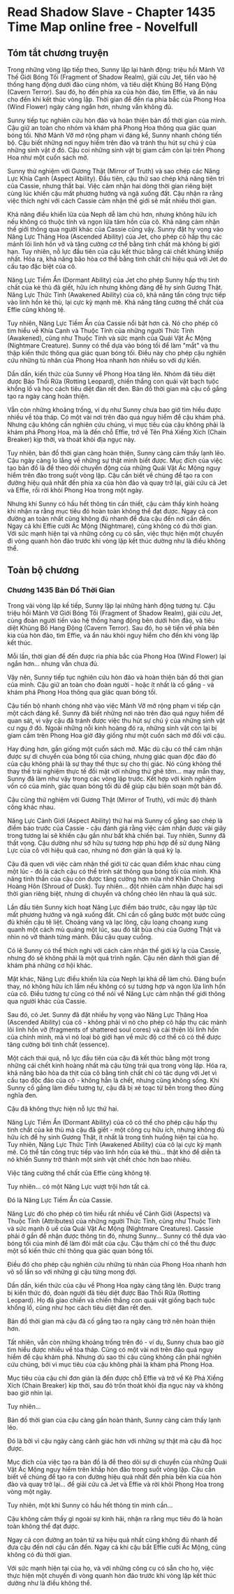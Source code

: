 # Read Shadow Slave - Chapter 1435 Time Map online free - Novelfull

## Tóm tắt chương truyện

Trong những vòng lặp tiếp theo, Sunny lặp lại hành động: triệu hồi Mảnh Vỡ Thế Giới Bóng Tối (Fragment of Shadow Realm), giải cứu Jet, tiến vào hệ thống hang động dưới đảo cùng nhóm, và tiêu diệt Khủng Bố Hang Động (Cavern Terror). Sau đó, họ đến phía xa của hòn đảo, tìm Effie, và ẩn náu cho đến khi kết thúc vòng lặp. Thời gian để đến rìa phía bắc của Phong Hoa (Wind Flower) ngày càng ngắn hơn, nhưng vẫn không đủ.

Sunny tiếp tục nghiên cứu hòn đảo và hoàn thiện bản đồ thời gian của mình. Cậu giữ an toàn cho nhóm và khám phá Phong Hoa thông qua giác quan bóng tối. Nhờ Mảnh Vỡ mở rộng phạm vi đáng kể, Sunny nhanh chóng tiến bộ. Cậu biết những nơi nguy hiểm trên đảo và tránh thu hút sự chú ý của những sinh vật ở đó. Cậu coi những sinh vật bị giam cầm còn lại trên Phong Hoa như một cuốn sách mở.

Sunny thử nghiệm với Gương Thật (Mirror of Truth) và sao chép các Năng Lực Khía Cạnh (Aspect Ability). Đầu tiên, cậu thử sao chép khả năng tiên tri của Cassie, nhưng thất bại. Việc cảm nhận hai dòng thời gian riêng biệt cùng lúc khiến cậu mất phương hướng và ngã xuống đất. Cậu nhận ra rằng việc thích nghi với cách Cassie cảm nhận thế giới sẽ mất nhiều thời gian.

Khả năng điều khiển lửa của Neph dễ làm chủ hơn, nhưng không hữu ích nếu không có thuộc tính và ngọn lửa tâm hồn của cô. Khả năng cảm nhận thế giới thông qua người khác của Cassie cũng vậy. Sunny đặt hy vọng vào Năng Lực Thăng Hoa (Ascended Ability) của Jet, cho phép cô hấp thụ các mảnh lõi linh hồn vỡ và tăng cường cơ thể bằng tinh chất mà không bị giới hạn. Tuy nhiên, nỗ lực đầu tiên của cậu kết thúc bằng cái chết khủng khiếp nhất. Hóa ra, khả năng bão hòa cơ thể bằng tinh chất chỉ hiệu quả với Jet do cấu tạo đặc biệt của cô.

Năng Lực Tiềm Ẩn (Dormant Ability) của Jet cho phép Sunny hấp thụ tinh chất của kẻ thù đã giết, hữu ích nhưng không đáng để hy sinh Gương Thật. Năng Lực Thức Tỉnh (Awakened Ability) của cô, khả năng tấn công trực tiếp vào linh hồn kẻ thù, lại cực kỳ mạnh mẽ. Khả năng tăng cường thể chất của Effie cũng không tệ.

Tuy nhiên, Năng Lực Tiềm Ẩn của Cassie nổi bật hơn cả. Nó cho phép cô tìm hiểu về Khía Cạnh và Thuộc Tính của những người Thức Tỉnh (Awakened), cũng như Thuộc Tính và sức mạnh của Quái Vật Ác Mộng (Nightmare Creature). Sunny có thể dựa vào bóng tối để làm "mắt" và thu thập kiến thức thông qua giác quan bóng tối. Điều này cho phép cậu nghiên cứu những tù nhân của Phong Hoa nhanh hơn nhiều so với dự kiến.

Dần dần, kiến thức của Sunny về Phong Hoa tăng lên. Nhóm đã tiêu diệt được Báo Thối Rữa (Rotting Leopard), chiến thắng con quái vật bạch tuộc khổng lồ và học cách tiêu diệt đàn rết đen. Bản đồ thời gian mà cậu cố gắng tạo ra ngày càng hoàn thiện.

Vẫn còn những khoảng trống, ví dụ như Sunny chưa bao giờ tìm hiểu được nhiều về tòa tháp. Có một vài nơi trên đảo quá nguy hiểm để cậu khám phá. Nhưng cậu không cần nghiên cứu chúng, vì mục tiêu của cậu không phải là khám phá Phong Hoa, mà là đến chỗ Effie, trở về Tên Phá Xiềng Xích (Chain Breaker) kịp thời, và thoát khỏi địa ngục này.

Tuy nhiên, bản đồ thời gian càng hoàn thiện, Sunny càng cảm thấy lạnh lẽo. Cậu ngày càng lo lắng về những sự thật mình biết được. Mục đích của việc tạo bản đồ là để theo dõi chuyển động của những Quái Vật Ác Mộng nguy hiểm trên đảo trong suốt vòng lặp. Cậu cần biết về chúng để tạo ra con đường hiệu quả nhất đến phía xa của hòn đảo và quay trở lại, giải cứu cả Jet và Effie, rồi rời khỏi Phong Hoa trong một ngày.

Nhưng khi Sunny có hầu hết thông tin cần thiết, cậu cảm thấy kinh hoàng khi nhận ra rằng mục tiêu đó hoàn toàn không thể đạt được. Ngay cả con đường an toàn nhất cũng không đủ nhanh để đưa cậu đến nơi cần đến. Ngay cả khi Effie cưỡi Ác Mộng (Nightmare), cũng không có đủ thời gian. Với sức mạnh hiện tại và những công cụ có sẵn, việc thực hiện một chuyến đi vòng quanh hòn đảo trước khi vòng lặp kết thúc dường như là điều không thể.

## Toàn bộ chương

### Chương 1435 Bản Đồ Thời Gian

Trong vài vòng lặp kế tiếp, Sunny lặp lại những hành động tương tự. Cậu triệu hồi Mảnh Vỡ Giới Bóng Tối (Fragment of Shadow Realm), giải cứu Jet, cùng đoàn người tiến vào hệ thống hang động bên dưới hòn đảo, và tiêu diệt Khủng Bố Hang Động (Cavern Terror). Sau đó, họ sẽ tiến về phía bên kia của hòn đảo, tìm Effie, và ẩn náu khỏi nguy hiểm cho đến khi vòng lặp kết thúc.

Mỗi lần, thời gian để đến được rìa phía bắc của Phong Hoa (Wind Flower) lại ngắn hơn... nhưng vẫn chưa đủ.

Vậy nên, Sunny tiếp tục nghiên cứu hòn đảo và hoàn thiện bản đồ thời gian của mình. Cậu giữ an toàn cho đoàn người - hoặc ít nhất là cố gắng - và khám phá Phong Hoa thông qua giác quan bóng tối.

Cậu tiến bộ nhanh chóng nhờ vào việc Mảnh Vỡ mở rộng phạm vi tiếp cận một cách đáng kể. Sunny đã biết những nơi nào trên đảo quá nguy hiểm để quan sát, vì vậy cậu đã tránh được việc thu hút sự chú ý của những sinh vật cư ngụ ở đó. Ngoài những nỗi kinh hoàng đó ra, những sinh vật còn lại bị giam cầm trên Phong Hoa giờ đây giống như một cuốn sách mở đối với cậu.

Hay đúng hơn, gần giống một cuốn sách mở. Mặc dù cậu có thể cảm nhận được sự di chuyển của bóng tối của chúng, nhưng giác quan độc đáo đó của cậu không phải là sự thay thế thực sự cho thị giác. Nó cũng không thể thay thế trải nghiệm thực tế đối mặt với những thứ ghê tởm... may mắn thay, Sunny đã làm như vậy trong các vòng lặp trước. Kết hợp với kinh nghiệm vốn có của mình, giác quan bóng tối đủ để giúp cậu biên soạn một bản đồ.

Cậu cũng thử nghiệm với Gương Thật (Mirror of Truth), với mức độ thành công khác nhau.

Năng Lực Cảnh Giới (Aspect Ability) thứ hai mà Sunny cố gắng sao chép là điềm báo trước của Cassie - cậu đánh giá rằng việc cảm nhận được vài giây trong tương lai sẽ khiến cậu gần như bất khả chiến bại. Tuy nhiên, Sunny đã thất vọng. Cậu dường như sở hữu sự tương hợp phù hợp để sử dụng Năng Lực của cô với hiệu quả cao, nhưng nó đơn giản là quá kỳ lạ.

Cậu đã quen với việc cảm nhận thế giới từ các quan điểm khác nhau cùng một lúc - đó là cách cậu có thể trinh sát thông qua bóng tối của mình. Khả năng tinh thần của cậu còn được tăng cường hơn nữa nhờ Khăn Choàng Hoàng Hôn (Shroud of Dusk). Tuy nhiên... đột nhiên cảm nhận được hai sợi thời gian riêng biệt, nhưng di chuyển và chồng chéo lên nhau là quá sức.

Lần đầu tiên Sunny kích hoạt Năng Lực điềm báo trước, cậu ngay lập tức mất phương hướng và ngã xuống đất. Chỉ cần cố gắng bước một bước cũng đủ khiến cậu tê liệt. Choáng váng và lạc lõng, cậu loạng choạng xung quanh một cách mù quáng một lúc, sau đó tắt bùa chú của Gương Thật và nhìn nó vỡ thành từng mảnh. Đầu cậu quay cuồng.

Có lẽ Sunny có thể thích nghi với cách cảm nhận thế giới kỳ lạ của Cassie, nhưng đó sẽ không phải là một quá trình ngắn. Cậu nên dành thời gian để khám phá những cơ hội khác.

Mặt khác, Năng Lực điều khiển lửa của Neph lại khá dễ làm chủ. Đáng buồn thay, nó không hữu ích lắm nếu không có sự tương hợp và ngọn lửa linh hồn của cô. Điều tương tự cũng có thể nói về Năng Lực cảm nhận thế giới thông qua người khác của Cassie.

Sau đó, có Jet. Sunny đã đặt nhiều hy vọng vào Năng Lực Thăng Hoa (Ascended Ability) của cô - không phải vì nó cho phép cô hấp thụ các mảnh lõi linh hồn vỡ (fragments of shattered soul cores) và cải thiện lõi linh hồn của chính mình, mà vì nó loại bỏ giới hạn về mức độ cơ thể cô có thể được tăng cường bởi tinh chất (essence).

Một cách thái quá, nỗ lực đầu tiên của cậu đã kết thúc bằng một trong những cái chết kinh hoàng nhất mà cậu từng trải qua trong vòng lặp. Hóa ra, khả năng bão hòa da thịt của cô bằng tinh chất chỉ có tác dụng với Jet vì cấu tạo độc đáo của cô - không hẳn là chết, nhưng cũng không sống. Khi Sunny cố gắng làm điều tương tự, cậu đã bị xé toạc từ bên trong theo đúng nghĩa đen.

Cậu đã không thực hiện nỗ lực thứ hai.

Năng Lực Tiềm Ẩn (Dormant Ability) của cô có thể cho phép cậu hấp thụ tinh chất của kẻ thù mà cậu đã giết - một công cụ hữu ích, nhưng không đủ hữu ích để hy sinh Gương Thật, ít nhất là trong tình huống hiện tại của họ. Tuy nhiên, Năng Lực Thức Tỉnh (Awakened Ability) của cô lại cực kỳ mạnh mẽ. Có thể tấn công trực tiếp vào linh hồn của kẻ thù... thật khó để diễn tả nó khiến Sunny trở thành một sinh vật chết chóc hơn bao nhiêu.

Việc tăng cường thể chất của Effie cũng không tệ.

Tuy nhiên... có một Năng Lực vượt trội hơn tất cả.

Đó là Năng Lực Tiềm Ẩn của Cassie.

Năng Lực đó cho phép cô tìm hiểu rất nhiều về Cảnh Giới (Aspects) và Thuộc Tính (Attributes) của những người Thức Tỉnh, cũng như Thuộc Tính và sức mạnh ô uế của Quái Vật Ác Mộng (Nightmare Creatures). Cassie phải ở gần để nhận được thông tin đó, nhưng Sunny... Sunny có thể dựa vào bóng tối của mình để làm đôi mắt của cậu. Cậu thậm chí có thể thu được một số kiến thức chỉ thông qua giác quan bóng tối.

Điều đó cho phép cậu nghiên cứu những tù nhân của Phong Hoa nhanh hơn vô số lần so với những gì cậu từng mong đợi.

Dần dần, kiến thức của cậu về Phong Hoa ngày càng tăng lên. Được trang bị kiến thức đó, đoàn người đã tiêu diệt được Báo Thối Rữa (Rotting Leopard). Họ đã giao chiến và chiến thắng con quái vật giống bạch tuộc khổng lồ, cũng như học cách tiêu diệt đàn rết đen.

Bản đồ thời gian mà cậu đã cố gắng tạo ra ngày càng trở nên hoàn thiện hơn.

Tất nhiên, vẫn còn những khoảng trống trên đó - ví dụ, Sunny chưa bao giờ tìm hiểu được nhiều về tòa tháp. Cũng có một vài nơi trên đảo quá nguy hiểm để cậu khám phá. Nhưng dù sao thì cậu cũng không cần phải nghiên cứu chúng, bởi vì mục tiêu của cậu không phải là khám phá Phong Hoa.

Mục tiêu của cậu chỉ đơn giản là đến được chỗ Effie và trở về Kẻ Phá Xiềng Xích (Chain Breaker) kịp thời, sau đó trốn thoát khỏi địa ngục này và không bao giờ nhìn lại.

Tuy nhiên...

Bản đồ thời gian của cậu càng gần hoàn thành, Sunny càng cảm thấy lạnh lẽo.

Đó là bởi vì cậu ngày càng cảnh giác hơn với những sự thật mà cậu đã học được.

Mục đích của việc tạo ra bản đồ là để theo dõi sự di chuyển của những Quái Vật Ác Mộng nguy hiểm trên khắp hòn đảo trong suốt vòng lặp. Cậu cần biết về chúng để tạo ra con đường hiệu quả nhất đến phía bên kia của hòn đảo và quay trở lại... để giải cứu cả Jet và Effie và rời khỏi Phong Hoa trong vòng một ngày.

Tuy nhiên, một khi Sunny có hầu hết thông tin mình cần...

Cậu không cảm thấy gì ngoài sự kinh hãi, nhận ra rằng mục tiêu đó là hoàn toàn không thể đạt được.

Ngay cả con đường an toàn từ xa hiệu quả nhất cũng không đủ nhanh để đưa cậu đến nơi cậu cần đến. Ngay cả khi cậu bắt Effie cưỡi Ác Mộng, cũng không có đủ thời gian.

Với sức mạnh hiện tại của họ, và với những công cụ có sẵn cho họ, việc thực hiện một chuyến đi vòng quanh hòn đảo trước khi vòng lặp kết thúc dường như là điều không thể.